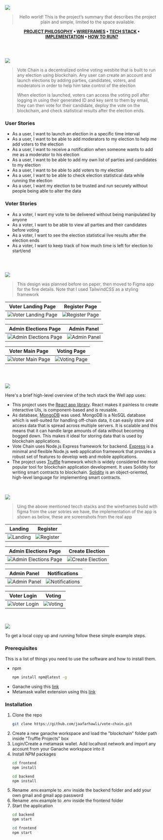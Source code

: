 <img src="./readme/title1.svg"/>

<div align="center">

> Hello world! This is the project’s summary that describes the project plain and simple, limited to the space available. 

**[PROJECT PHILOSOPHY](https://github.com/jaafarhawli/vote-chain#-project-philosophy) • [WIREFRAMES](https://github.com/jaafarhawli/vote-chain#-wireframes) • [TECH STACK](https://github.com/jaafarhawli/vote-chain#-tech-stack) • [IMPLEMENTATION](https://github.com/jaafarhawli/vote-chain#-impplementation) • [HOW TO RUN?](https://github.com/jaafarhawli/vote-chain#-how-to-run)**

</div>

<br><br>


<img src="./readme/title2.svg"/>

> Vote Chain is a decentralized online voting wesbite that is built to run any election using blockchain. Any user can create an account and launch elections by adding parties, candidates, voters, and moderators in order to help him take control of the election
> 
> When election is launched, voters can access the voting poll after logging in using their generated ID and key sent to them by email, they can then vote for their candidate, deploy the vote on the blockchain, and check statistical results after the election ends.

### User Stories
- As a user, I want to launch an election in a specific time interval
- As a user, I want to be able to add moderators to my election to help me add voters to the election
- As a user, I want to receive a notification when someone wants to add me as a moderator to his election
- As a user, I want to be able to add my own list of parties and candidates to my election
- As a user, I want to be able to add voters to my election
- As a user, I want to be able to check election statistical data while running the election
- As a user, I want my election to be trusted and run securely without people being able to alter the data

### Voter Stories
- As a voter, I want my vote to be delivered without being manipulated by anyone
- As a voter, I want to be able to view all parties and their candidates before voting
- As a voter, I want to see the election statistical live results after the election ends
- As a voter, I want to keep track of how much time is left for election to start/end

<br><br>

<img src="./readme/title3.svg"/>

> This design was planned before on paper, then moved to Figma app for the fine details.
Note that I used TailwindCSS as a styling framework

| Voter Landing Page  | Register Page  |
| -----------------| -----|
| ![Voter Landing Page](./readme/Mockups/landing-page.png) | ![Register Page](./readme/Mockups/register.png) |

| Admin Elections Page  | Admin Panel  |
| -----------------| -----|
| ![Admin Elections Page](./readme/Mockups/elections-page.png) | ![Admin Panel](./readme/Mockups/admin-panel.png) |

| Voter Main Page  | Voting Page  |
| -----------------| -----|
| ![Voter Main Page](./readme/Mockups/voting-main-page.png) | ![Voting Page](./readme/Mockups/voting-page.png) |


<br><br>

<img src="./readme/title4.svg"/>

Here's a brief high-level overview of the tech stack the Well app uses:

- This project uses the [React app library](https://reactjs.org/). React makes it painless to create interactive UIs, is component-based and is reusable.
- As database, [MongoDB](https://www.mongodb.com/) was used. MongoDB is a NoSQL database which is well-suited for handling off-chain data, it can easily store and access data that is spread across multiple servers. It is scalable and this means that it can handle large amounts of data without becoming bogged down. This makes it ideal for storing data that is used by blockchain applications.
- Vote Chain uses Node.js Express framework for backend. [Express](https://expressjs.com/) is a minimal and flexible Node.js web application framework that provides a robust set of features to develop web and mobile applications.
- The project uses [Truffle](https://trufflesuite.com/truffle/) framework which is widely considered the most popular tool for blockchain application development. It uses Solidity for writing smart contracts to blockchain. [Solidity](https://docs.soliditylang.org/en/v0.8.17/) is an object-oriented, high-level language for implementing smart contracts.


<br><br>
<img src="./readme/title5.svg"/>

> Uing the above mentioned tecch stacks and the wireframes build with figma from the user sotries we have, the implementation of the app is shown as below, these are screenshots from the real app

| Landing  | Register  |
| -----------------| -----|
| ![Landing](./readme/Gifs/landing-gif-3.gif) | ![Register](./readme/Gifs/register.gif) |

| Admin Elections Page  | Create Election  |
| -----------------| -----|
| ![Admin Elections Page](./readme/Gifs/main-preview.gif) | ![Create Election](./readme/Gifs/create-election-gif.gif) |

| Admin Panel  | Notifications  |
| -----------------| -----|
| ![Admin Panel](./readme/Gifs/view-election-gif.gif) | ![Notifications](./readme/Gifs/notification-gif.gif) |

| Voter Login  | Voting  |
| -----------------| -----|
| ![Voter Login](./readme/Gifs/voter-login-gif.gif) | ![Voting](./readme/Gifs/vote-gif.gif) |


<br><br>
<img src="./readme/title6.svg"/>


To get a local copy up and running follow these simple example steps.

### Prerequisites

This is a list of things you need to use the software and how to install them.
* npm
  ```sh
  npm install npm@latest -g
  ```
* Ganache using this [link](https://trufflesuite.com/ganache/)
* Metamask wallet extension using this [link](https://metamask.io/)

### Installation

1. Clone the repo
   ```sh
   git clone https://github.com/jaafarhawli/vote-chain.git
   ```
2. Create a new ganache workspace and load the "blockchain" folder path inside "Truffle Projects" box
3. Login/Create a metamask wallet. Add localhost network and import any account from your Ganache workspace into it
3. Install NPM packages
   ```sh
   cd frontend
   npm install
   ```
   ```sh
   cd backend
   npm install
   ```
4. Rename .env.example to .env inside the backend folder and add your own gmail and gmail app password
5. Rename .env.example to .env inside the frontend folder
5. Start the application
   ```sh
   cd backend
   npm start
   ```
   ```sh
   cd frontend
   npm start
   ```


